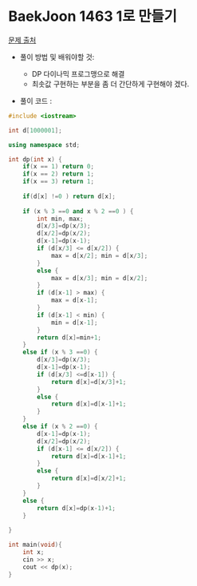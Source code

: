 # BaekJoon 1463 1로 만들기

[문제 출처](https://www.acmicpc.net/problem/1463)  

* 풀이 방법 및 배워야할 것: 

  * DP 다이나믹 프로그맹으로 해결  
  * 최솟값 구현하는 부분을 좀 더 간단하게 구현해야 겠다.   

- 풀이 코드 :
```cpp
#include <iostream>

int d[1000001];

using namespace std;

int dp(int x) {
	if(x == 1) return 0;
	if(x == 2) return 1;
	if(x == 3) return 1;
	
	if(d[x] !=0 ) return d[x];
	
	if (x % 3 ==0 and x % 2 ==0 ) {
		int min, max;
		d[x/3]=dp(x/3);
		d[x/2]=dp(x/2);
		d[x-1]=dp(x-1);
		if (d[x/3] <= d[x/2]) { 
			max = d[x/2]; min = d[x/3]; 
		} 
        else { 
			max = d[x/3]; min = d[x/2]; 
		} 
		if (d[x-1] > max) {
			max = d[x-1]; 
		}
		if (d[x-1] < min) {
			min = d[x-1];
		}
		return d[x]=min+1;
	}
	else if (x % 3 ==0) {
		d[x/3]=dp(x/3);
		d[x-1]=dp(x-1);
		if (d[x/3] <=d[x-1]) {
			return d[x]=d[x/3]+1;
		}
		else {
			return d[x]=d[x-1]+1;
		}
	}
	else if (x % 2 ==0) {
		d[x-1]=dp(x-1);
		d[x/2]=dp(x/2);
		if (d[x-1] <= d[x/2]) {
			return d[x]=d[x-1]+1;
		}
		else {
			return d[x]=d[x/2]+1;
		}
	}
	else {
		return d[x]=dp(x-1)+1;
	}
	
}

int main(void){
	int x;
	cin >> x;
	cout << dp(x);
}
```
